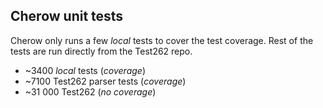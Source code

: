 ## Cherow unit tests

Cherow only runs a few  *local* tests to cover the test coverage. Rest of the tests are run
directly from the Test262 repo.

- ~3400 *local* tests (*coverage*)
- ~7100 Test262 parser tests (*coverage*)
- ~31 000 Test262 (*no coverage*)
